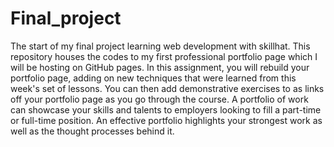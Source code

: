 # Final_project
The start of my final project learning web development with skillhat.
This repository houses the codes to my first professional portfolio page which I will be hosting on GitHub pages.
In this assignment, you will rebuild your portfolio page, adding on new techniques that were
learned from this week's set of lessons.
You can then add demonstrative exercises to as links off your portfolio page as you go through
the course.
A portfolio of work can showcase your skills and talents to employers looking to fill a part-time or
full-time position. An effective portfolio highlights your strongest work as well as the thought
processes behind it.
